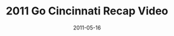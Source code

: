 ---
layout: media
category: media
title: "2011 Go Cincinnati Recap Video"
date: 2011-05-16
description: "2011 Go Cincinnati Recap Video"
tag: 
 - go-cincinnati
yt-video-id: "-HcjyR6GTbQ"
video: "http://s3.amazonaws.com/crossroads-media/other-media/video/2011gocincinnati.mp4"
video-poster: "http://s3.amazonaws.com/crossroads-media/images/2011gocincinnati_still.jpg"
---